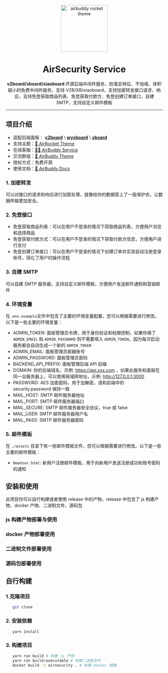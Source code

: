 <div align="center">
    <a href="https://r8d.pro"><img src="https://github.com/dc8683/picx-images-hosting/raw/master/docs/AirSecurity-LOGO@1x.86twptctpt.webp" alt="airbuddy rocket theme" width="150" /></a>
    <h1>AirSecurity Service</h1>
    <p><b> v2board/xboard/xiaoboard </b>开源后端中间件服务，防墙去特征、不怕墙、体积超小的免费中间件服务，支持 V2B/XB/xiaoboard，支持加密转发接口请求、响应，支持免登获取商品列表、免登获取付款方、免登创建订单接口，自建 SMTP，支持自定义邮件模板</p>
</div>

------------------------------


## 项目介绍

* 适配后端面板： [**v2board**](https://github.com/v2board/v2board) \ [**wyxboard**](https://github.com/wyx2685/v2board) \ [**xboard**](https://github.com/cedar2025/Xboard)
* 支持主题：[🚀 AirRocket Theme](https://github.com/dc8683/v2board-theme-airrocket)
* 在线客服：[🏄‍♂️ AirBuddy Service](https://t.me/R8d_pro_bot)
* 交流群组：[🚀 AirBuddy Theme](https://t.me/themebuddy)
* 授权方式：免费开源
* 使用文档：[📖 AirBuddy Docs](https://docs.r8d.pro/docs)


### 1. 加密转发

可以对接口的请求和响应进行加密处理，就像给你的数据穿上了一层保护衣，让数据传输更加安全。

### 2. 免登接口

* 免登获取商品列表：可以在用户不登录的情况下获取商品列表，方便用户浏览和选择商品
* 免登获取付款方式：可以在用户不登录的情况下获取付款方信息，方便用户进行支付
* 免登创建订单接口：可以在用户不登录的情况下创建订单并实现自动注册登录账号，简化了用户的操作流程

### 3. 自建 SMTP

可以自建 SMTP 服务器，支持自定义邮件模板，方便用户发送邮件通知和营销邮件


### 4. 环境变量

在``.env.example``文件中包含了主要的环境变量配置，您可以根据需要进行修改。以下是一些主要的环境变量：

* ADMIN_TOKEN: 面板管理员令牌，用于身份验证和权限控制，如果你填了 `ADMIN_EMAIL` 和 `ADMIN_PASSWORD` 则不需要填入 `ADMIN_TOKEN`，因为每次启动服务都会自动生成一个新的 `ADMIN_TOKEN`
* ADMIN_EMAIL: 面板管理员邮箱账号
* ADMIN_PASSWORD: 面板管理员密码
* BACKEND_API_PREFIX: 面板管理后端 API 前缀
* DOMAIN: 你的后端域名，示例: https://api.xxx.com ，如果此服务和面板在同一台服务器上，可以使用局域网地址，示例: http://127.0.0.1:3000
* PASSWORD: AES 加密密码，用于加解密，请和前端中的 security.password 保持一致
* MAIL_HOST: SMTP 邮件服务器地址
* MAIL_PORT: SMTP 邮件服务器端口
* MAIL_SECURE: SMTP 邮件服务器安全协议，true 或 false
* MAIL_USER: SMTP 邮件服务器用户名
* MAIL_PASS: SMTP 邮件服务器密码

### 5. 邮件模板

在 `./assets` 目录下有一些邮件模板文件，您可以根据需要进行修改。以下是一些主要的邮件模板：
* `NewUser.html`: 新用户注册邮件模板，用于向新用户发送注册成功和账号密码的通知

## 安装和使用

此项目你可以自行构建或者使用 release 中的产物，release 中包含了 js 构建产物、docker 产物、二进制文件、源码包

### js 构建产物部署与使用

### docker 产物部署使用

### 二进制文件部署使用

### 源码包部署使用

## 自行构建

### 1.克隆项目

```bash
   git clone 
```

### 2. 安装依赖
```bash
   yarn install
```

### 3. 构建项目
```bash
   yarn run build # 构建 js 产物
   yarn run build:executable # 构建二进制文件
   docker build -t airsecurity . # 构建 docker 镜像
```
